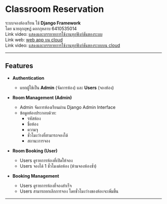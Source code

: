 # Classroom Reservation

ระบบจองห้องเรียน ใช้ **Django Framework** <br>
โดย นายอุกฤษฏ์ ดอกกุหลาบ 6410535014 <br>
Link video: [แสดงและบรรยายการใช้งานทุกฟังก์ชันของระบบ](https://drive.google.com/file/d/1rIJprRaxM0py4lU0G6lsw01sggeFjFyS/view?usp=sharing) <br>
Link web: [web app บน cloud](https://cn331-as3-1k0g.onrender.com) <br>
Link video: [แสดงและบรรยายการใช้งานทุกฟังก์ชันของระบบบน cloud](https://drive.google.com/file/d/1jayQu6BkEeYJHsoFuFOFuhwV4D-rYNWX/view?usp=sharing)

---
## Features

- **Authentication**
  - แยกผู้ใช้เป็น **Admin** (จัดการห้อง) และ **Users** (จองห้อง)

- **Room Management (Admin)**
  - Admin จัดการห้องเรียนผ่าน Django Admin Interface
  - ข้อมูลห้องประกอบด้วย:
    - รหัสห้อง
    - ชื่อห้อง
    - ความจุ
    - ชั่วโมงว่างที่สามารถจองได้
    - สถานะการจอง

- **Room Booking (User)**
  - Users ดูรายการห้องที่เปิดให้จอง
  - Users จองได้ 1 ชั่วโมงต่อห้อง (ห้ามจองห้องซ้ำ)

- **Booking Management**
  - Users ดูรายการห้องที่จองสำเร็จ
  - Users สามารถยกเลิกการจอง โดยชั่วโมงว่างของห้องจะเพิ่มขึ้น

---

